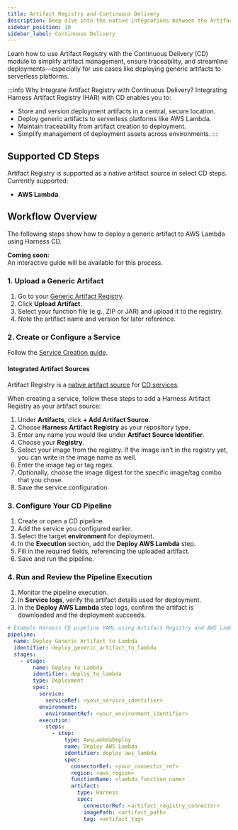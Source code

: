 ```yaml
---
title: Artifact Registry and Continuous Delivery
description: Deep dive into the native integrations between the Artifact Registry and Continuous Delivery module.
sidebar_position: 10
sidebar_label: Continuous Delivery
---
```


Learn how to use Artifact Registry with the Continuous Delivery (CD) module to simplify artifact management, ensure traceability, and streamline deployments—especially for use cases like deploying generic artifacts to serverless platforms.

:::info Why Integrate Artifact Registry with Continuous Delivery?
Integrating Harness Artifact Registry (HAR) with CD enables you to:
- Store and version deployment artifacts in a central, secure location.
- Deploy generic artifacts to serverless platforms like AWS Lambda.
- Maintain traceability from artifact creation to deployment.
- Simplify management of deployment assets across environments.
:::

## Supported CD Steps
Artifact Registry is supported as a native artifact source in select CD steps. Currently supported:
- **AWS Lambda**.
<!-- Placeholder: More supported CD steps will be added here as they become available. -->

## Workflow Overview
The following steps show how to deploy a generic artifact to AWS Lambda using Harness CD.

<Tabs>
<TabItem value="interactive" label="Interactive Guide">

**Coming soon:**  
An interactive guide will be available for this process.

</TabItem>
<TabItem value="step" label="Step-by-Step">

### 1. Upload a Generic Artifact
1. Go to your [Generic Artifact Registry](/docs/artifact-registry/supported-formats#generic).
2. Click **Upload Artifact**.
3. Select your function file (e.g., ZIP or JAR) and upload it to the registry.
4. Note the artifact name and version for later reference.

### 2. Create or Configure a Service
Follow the [Service Creation guide](/docs/continuous-delivery/x-platform-cd-features/services/create-services).

#### Integrated Artifact Sources
Artifact Registry is a [native artifact source](/docs/continuous-delivery/x-platform-cd-features/services/artifact-sources) for [CD services](/docs/continuous-delivery/x-platform-cd-features/services/services-overview).

When creating a service, follow these steps to add a Harness Artifact Registry as your artifact source:

1. Under **Artifacts**, click **+ Add Artifact Source**.
2. Choose **Harness Artifact Registry** as your repository type.
3. Enter any name you would like under **Artifact Source Identifier**.
4. Choose your **Registry**.
5. Select your image from the registry. If the image isn't in the registry yet, you can write in the image name as well.
6. Enter the image tag or tag regex.
7. Optionally, choose the image digest for the specific image/tag combo that you chose.
8. Save the service configuration.

### 3. Configure Your CD Pipeline
1. Create or open a CD pipeline.
2. Add the service you configured earlier.
3. Select the target **environment** for deployment.
4. In the **Execution** section, add the **Deploy AWS Lambda** step.
5. Fill in the required fields, referencing the uploaded artifact.
6. Save and run the pipeline.

### 4. Run and Review the Pipeline Execution
1. Monitor the pipeline execution.
2. In **Service logs**, verify the artifact details used for deployment.
3. In the **Deploy AWS Lambda** step logs, confirm the artifact is downloaded and the deployment succeeds.

</TabItem>
<TabItem value="yaml" label="YAML">

```yaml
# Example Harness CD pipeline YAML using Artifact Registry and AWS Lambda
pipeline:
  name: Deploy Generic Artifact to Lambda
  identifier: deploy_generic_artifact_to_lambda
  stages:
    - stage:
        name: Deploy to Lambda
        identifier: deploy_to_lambda
        type: Deployment
        spec:
          service:
            serviceRef: <your_service_identifier>
          environment:
            environmentRef: <your_environment_identifier>
          execution:
            steps:
              - step:
                  type: AwsLambdaDeploy
                  name: Deploy AWS Lambda
                  identifier: deploy_aws_lambda
                  spec:
                    connectorRef: <your_connector_ref>
                    region: <aws_region>
                    functionName: <lambda_function_name>
                    artifact:
                      type: Harness
                      spec:
                        connectorRef: <artifact_registry_connector>
                        imagePath: <artifact_path>
                        tag: <artifact_tag>
```
</TabItem>
</Tabs>
